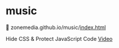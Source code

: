 # music
📁 zonemedia.github.io/music/<a href="https://zonemedia.github.io">index.html</a>
<p>Hide CSS & Protect JavaScript Code <a href="https://www.youtube.com/watch?v=rlza7Gb7zBU">Video</a></p>
